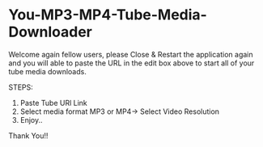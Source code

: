 # You-MP3-MP4-Tube-Media-Downloader

Welcome again fellow users, please Close & Restart 
the application again and you will able to paste 
the URL in the edit box above to start all of your 
tube media downloads.

STEPS:
1. Paste Tube URl Link
2. Select media format MP3 or MP4-> Select Video Resolution
3. Enjoy..

Thank You!!
